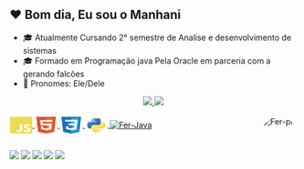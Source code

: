 ## ❤ Bom dia, Eu sou o Manhani 

- 🎓 Atualmente Cursando 2° semestre de Analise e desenvolvimento de sistemas
- 🎓 Formado em Programação java Pela Oracle em parceria com a gerando falcões
- 👦 Pronomes: Ele/Dele

<div align="center">
  <a href="https://github.com/Manhanizika">
  <img height="180em" src="https://github-readme-stats.vercel.app/api?username=Manhanizika&show_icons=true&theme=radical&include_all_commits=true&count_private=true"/>
  <img height="180em" src="https://github-readme-stats.vercel.app/api/top-langs/?username=Manhanizika&layout=compact&langs_count=7&theme=radical"/>
</div>
  
  <div style="display: inline_block"><br>
  <img align="center" alt="Fer-Js" height="30" width="40" src="https://raw.githubusercontent.com/devicons/devicon/master/icons/javascript/javascript-plain.svg">
  <img align="center" alt="Fer-HTML" height="30" width="40" src="https://raw.githubusercontent.com/devicons/devicon/master/icons/html5/html5-original.svg">
  <img align="center" alt="Fer-CSS" height="30" width="40" src="https://raw.githubusercontent.com/devicons/devicon/master/icons/css3/css3-original.svg">
  <img align="center" alt="Fer-Python" height="30" width="40" src="https://raw.githubusercontent.com/devicons/devicon/master/icons/python/python-original.svg">
  <img align="center" alt="Fer-Java" height="30" width="40" src="https://cdn.jsdelivr.net/gh/devicons/devicon/icons/java/java-original.svg">
  <img align="right" alt="Fer-pic" height="150" style="border-radius:50px;" src="https://cdn.discordapp.com/attachments/1007505103349108776/1021893039217705111/Emote_do_fer_egirl_gostosa.png">
</div>
  
##
  
  <div>
  <a href="https://instagram.com/Manhanizika" target="_blank"><img src="https://img.shields.io/badge/-Instagram-%23E4405F?style=for-the-badge&logo=instagram&logoColor=white" target="_blank"></a>
 	<a href="https://www.twitch.tv/Manhanizika" target="_blank"><img src="https://img.shields.io/badge/Twitch-9146FF?style=for-the-badge&logo=twitch&logoColor=white" target="_blank"></a>
 <a href="https://discord.gg/7UaN5Drcr8" target="_blank"><img src="https://img.shields.io/badge/Discord-7289DA?style=for-the-badge&logo=discord&logoColor=white" target="_blank"></a> 
  <a href="https://www.twitter.com/Manhanizika" target="_blank"><img src="https://img.shields.io/badge/Twitter-1DA1F2?style=for-the-badge&logo=twitter&logoColor=white" target="_blank"></a>  
  <a href="https://steamcommunity.com/id/manhanizika/" target="_blank"><img src="https://img.shields.io/badge/Steam-000000?style=for-the-badge&logo=steam&logoColor=white" target="_blank"></a>
  </div>

